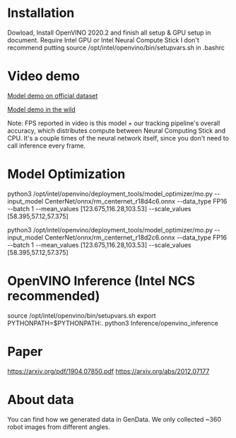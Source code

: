 # Installation
Dowload, Install OpenVINO 2020.2 and finish all setup & GPU setup in document. Require Intel GPU or Intel Neural Compute Stick
I don't recommend putting source /opt/intel/openvino/bin/setupvars.sh in .bashrc


# Video demo
[Model demo on official dataset ](https://www.bilibili.com/video/BV17a4y1e71p/?share_source=copy_web&vd_source=8e3571ebd266813b63df3ed61de3e822)

[Model demo in the wild](https://www.bilibili.com/video/BV1ae411p7So/#reply243057960)

Note: FPS reported in video is this model + our tracking pipeline's overall accuracy, which distributes compute between Neural Computing Stick and CPU. It's a couple times of the neural network itself, since you don't need to call inference every frame.

# Model Optimization
python3 /opt/intel/openvino/deployment_tools/model_optimizer/mo.py --input_model CenterNet/onnx/rm_centernet_r18d4c6.onnx --data_type FP16 --batch 1 --mean_values [123.675,116.28,103.53] --scale_values [58.395,57.12,57.375]

python3 /opt/intel/openvino/deployment_tools/model_optimizer/mo.py --input_model CenterNet/onnx/rm_centernet_r18d2c6.onnx --data_type FP16 --batch 1 --mean_values [123.675,116.28,103.53] --scale_values [58.395,57.12,57.375]

# OpenVINO Inference (Intel NCS recommended)
source /opt/intel/openvino/bin/setupvars.sh
export PYTHONPATH=$PYTHONPATH:.
python3 Inference/openvino_inference

# Paper
https://arxiv.org/pdf/1904.07850.pdf
https://arxiv.org/abs/2012.07177

# About data
You can find how we generated data in GenData. We only collected ~360 robot images from different angles. 


